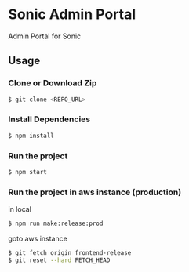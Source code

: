 # Sonic Admin Portal

Admin Portal for Sonic

## Usage

### Clone or Download Zip

```sh
$ git clone <REPO_URL> 
```

### Install Dependencies

```sh
$ npm install
```

### Run the project

```sh
$ npm start
```

### Run the project in aws instance (production)
in local
```sh
$ npm run make:release:prod 
```
goto aws instance
```sh
$ git fetch origin frontend-release
$ git reset --hard FETCH_HEAD
```
